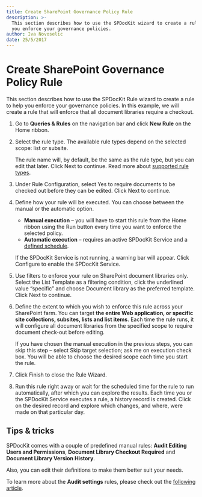 ```yaml
---
title: Create SharePoint Governance Policy Rule
description: >-
  This section describes how to use the SPDocKit wizard to create a rule to help
  you enforce your governance policies.
author: Iva Novoselic
date: 25/5/2017
---
```


# Create SharePoint Governance Policy Rule

This section describes how to use the SPDocKit Rule wizard to create a rule to help you enforce your governance policies. In this example, we will create a rule that will enforce that all document libraries require a checkout.

1. Go to **Queries & Rules** on the navigation bar and click **New Rule** on the Home ribbon.
2. Select the rule type. The available rule types depend on the selected scope: list or subsite.

   The rule name will, by default, be the same as the rule type, but you can edit that later. Click Next to continue. Read more about [supported rule types](../query-and-change-sharepoint-settings/queries-and-rules-screen.md).

3. Under Rule Configuration, select Yes to require documents to be checked out before they can be edited. Click Next to continue.
4. Define how your rule will be executed. You can choose between the manual or the automatic option.

   * **Manual execution** – you will have to start this rule from the Home ribbon using the Run button every time you want to enforce the selected policy.
   * **Automatic execution** – requires an active SPDocKit Service and a [defined schedule](../query-and-change-sharepoint-settings/queries-and-rules-screen.md).

   If the SPDocKit Service is not running, a warning bar will appear. Click Configure to enable the SPDocKit Service.

5. Use filters to enforce your rule on SharePoint document libraries only. Select the List Template as a filtering condition, click the underlined value “specific” and choose Document library as the preferred template. Click Next to continue.
6. Define the extent to which you wish to enforce this rule across your SharePoint farm. You can target **the entire Web application, or specific site collections, subsites, lists and list items**. Each time the rule runs, it will configure all document libraries from the specified scope to require document check-out before editing.

   If you have chosen the manual execution in the previous steps, you can skip this step – select Skip target selection; ask me on execution check box. You will be able to choose the desired scope each time you start the rule.

7. Click Finish to close the Rule Wizard.
8. Run this rule right away or wait for the scheduled time for the rule to run automatically, after which you can explore the results. Each time you or the SPDocKit Service executes a rule, a history record is created. Click on the desired record and explore which changes, and where, were made on that particular day.

## Tips & tricks

SPDocKit comes with a couple of predefined manual rules: **Audit Editing Users and Permissions**, **Document Library Checkout Required** and **Document Library Version History**.

Also, you can edit their definitions to make them better suit your needs.

To learn more about the **Audit settings** rules, please check out the [following article](../query-and-change-sharepoint-settings/create-audit-queries-and-rules.md).

